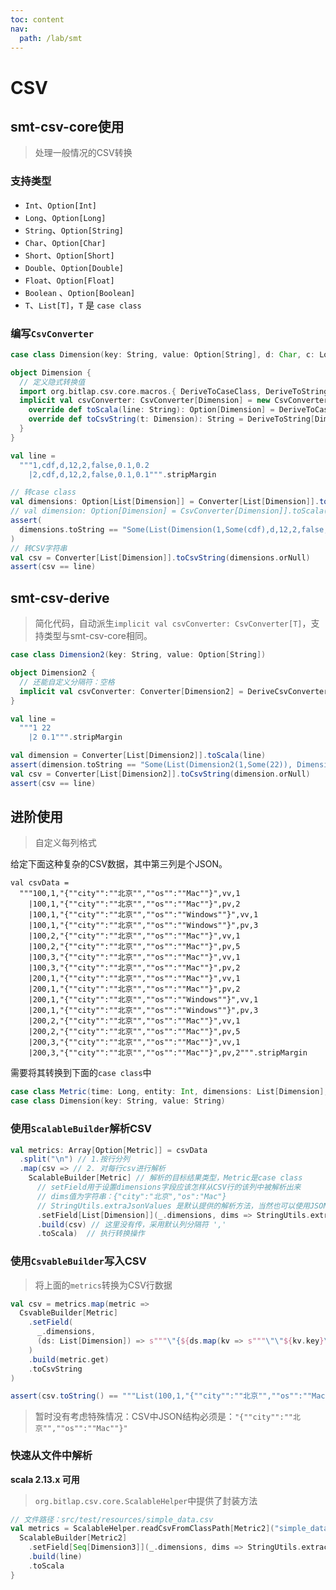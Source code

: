 ```yaml
---
toc: content
nav:
  path: /lab/smt
---
```


# CSV

## smt-csv-core使用

> 处理一般情况的CSV转换

### 支持类型

- `Int`、`Option[Int]`
- `Long`、`Option[Long]`
- `String`、`Option[String]`
- `Char`、`Option[Char]`
- `Short`、`Option[Short]`
- `Double`、`Option[Double]`
- `Float`、`Option[Float]`
- `Boolean` 、`Option[Boolean]`
- `T`、`List[T]`，`T` 是 `case class`

### 编写`CsvConverter`
```scala
case class Dimension(key: String, value: Option[String], d: Char, c: Long, e: Short, f: Boolean, g: Float, h: Double)

object Dimension {
  // 定义隐式转换值
  import org.bitlap.csv.core.macros.{ DeriveToCaseClass, DeriveToString }
  implicit val csvConverter: CsvConverter[Dimension] = new CsvConverter[Dimension] {
    override def toScala(line: String): Option[Dimension] = DeriveToCaseClass[Dimension](line, ",")
    override def toCsvString(t: Dimension): String = DeriveToString[Dimension](t)
  }
}

val line =
  """1,cdf,d,12,2,false,0.1,0.2
    |2,cdf,d,12,2,false,0.1,0.1""".stripMargin

// 转case class
val dimensions: Option[List[Dimension]] = Converter[List[Dimension]].toScala(line)
// val dimension: Option[Dimension] = CsvConverter[Dimension]].toScala(line) // 不会使用 \n 分割行，仅单行能用
assert(
  dimensions.toString == "Some(List(Dimension(1,Some(cdf),d,12,2,false,0.1,0.2), Dimension(2,Some(cdf),d,12,2,false,0.1,0.1)))"
)
// 转CSV字符串
val csv = Converter[List[Dimension]].toCsvString(dimensions.orNull)
assert(csv == line)
```

## smt-csv-derive

> 简化代码，自动派生`implicit val csvConverter: CsvConverter[T]`，支持类型与smt-csv-core相同。
```scala
case class Dimension2(key: String, value: Option[String])

object Dimension2 {
  // 还能自定义分隔符：空格
  implicit val csvConverter: Converter[Dimension2] = DeriveCsvConverter.gen[Dimension2](' ')
}

val line =
  """1 22
    |2 0.1""".stripMargin

val dimension = Converter[List[Dimension2]].toScala(line)
assert(dimension.toString == "Some(List(Dimension2(1,Some(22)), Dimension2(2,Some(0.1))))")
val csv = Converter[List[Dimension2]].toCsvString(dimension.orNull)
assert(csv == line)
```

## 进阶使用

> 自定义每列格式

给定下面这种复杂的CSV数据，其中第三列是个JSON。
```csv
val csvData =
  """100,1,"{""city"":""北京"",""os"":""Mac""}",vv,1
    |100,1,"{""city"":""北京"",""os"":""Mac""}",pv,2
    |100,1,"{""city"":""北京"",""os"":""Windows""}",vv,1
    |100,1,"{""city"":""北京"",""os"":""Windows""}",pv,3
    |100,2,"{""city"":""北京"",""os"":""Mac""}",vv,1
    |100,2,"{""city"":""北京"",""os"":""Mac""}",pv,5
    |100,3,"{""city"":""北京"",""os"":""Mac""}",vv,1
    |100,3,"{""city"":""北京"",""os"":""Mac""}",pv,2
    |200,1,"{""city"":""北京"",""os"":""Mac""}",vv,1
    |200,1,"{""city"":""北京"",""os"":""Mac""}",pv,2
    |200,1,"{""city"":""北京"",""os"":""Windows""}",vv,1
    |200,1,"{""city"":""北京"",""os"":""Windows""}",pv,3
    |200,2,"{""city"":""北京"",""os"":""Mac""}",vv,1
    |200,2,"{""city"":""北京"",""os"":""Mac""}",pv,5
    |200,3,"{""city"":""北京"",""os"":""Mac""}",vv,1
    |200,3,"{""city"":""北京"",""os"":""Mac""}",pv,2""".stripMargin
```

需要将其转换到下面的`case class`中
```scala
case class Metric(time: Long, entity: Int, dimensions: List[Dimension], metricName: String, metricValue: Int)
case class Dimension(key: String, value: String)
```

### 使用`ScalableBuilder`解析CSV

```scala
val metrics: Array[Option[Metric]] = csvData
  .split("\n") // 1.按行分列
  .map(csv => // 2. 对每行csv进行解析
    ScalableBuilder[Metric] // 解析的目标结果类型，Metric是case class
      // setField用于设置dimensions字段应该怎样从CSV行的该列中被解析出来
      // dims值为字符串：{"city":"北京","os":"Mac"}
      // StringUtils.extraJsonValues 是默认提供的解析方法，当然也可以使用JSON，但是为了不依赖任何第三方库，我选择由用户指定如何解析，也更加灵活
      .setField[List[Dimension]](_.dimensions, dims => StringUtils.extraJsonValues[Dimension](dims)((k, v) => Dimension(k, v)))
      .build(csv) // 这里没有传，采用默认列分隔符 ','
      .toScala)  // 执行转换操作
```

### 使用`CsvableBuilder`写入CSV

> 将上面的`metrics`转换为CSV行数据

```scala
val csv = metrics.map(metric =>
  CsvableBuilder[Metric]
    .setField(
      _.dimensions,
      (ds: List[Dimension]) => s"""\"{${ds.map(kv => s"""\"\"${kv.key}\"\":\"\"${kv.value}\"\"""").mkString(",")}\\}\""""
    )
    .build(metric.get)
    .toCsvString
)

assert(csv.toString() == """List(100,1,"{""city"":""北京"",""os"":""Mac""\}",vv,1, 100,1,"{""city"":""北京"",""os"":""Mac""\}",pv,2, 100,1,"{""city"":""北京"",""os"":""Windows""\}",vv,1, 100,1,"{""city"":""北京"",""os"":""Windows""\}",pv,3, 100,2,"{""city"":""北京"",""os"":""Mac""\}",vv,1, 100,2,"{""city"":""北京"",""os"":""Mac""\}",pv,5, 100,3,"{""city"":""北京"",""os"":""Mac""\}",vv,1, 100,3,"{""city"":""北京"",""os"":""Mac""\}",pv,2, 200,1,"{""city"":""北京"",""os"":""Mac""\}",vv,1, 200,1,"{""city"":""北京"",""os"":""Mac""\}",pv,2, 200,1,"{""city"":""北京"",""os"":""Windows""\}",vv,1, 200,1,"{""city"":""北京"",""os"":""Windows""\}",pv,3, 200,2,"{""city"":""北京"",""os"":""Mac""\}",vv,1, 200,2,"{""city"":""北京"",""os"":""Mac""\}",pv,5, 200,3,"{""city"":""北京"",""os"":""Mac""\}",vv,1, 200,3,"{""city"":""北京"",""os"":""Mac""\}",pv,2)""")
```

> 暂时没有考虑特殊情况：CSV中JSON结构必须是：`"{""city"":""北京"",""os"":""Mac""}"`

### 快速从文件中解析

**scala 2.13.x 可用**

> `org.bitlap.csv.core.ScalableHelper`中提供了封装方法 

```scala
// 文件路径：src/test/resources/simple_data.csv
val metrics = ScalableHelper.readCsvFromClassPath[Metric2]("simple_data.csv") { line =>
  ScalableBuilder[Metric2]
    .setField[Seq[Dimension3]](_.dimensions, dims => StringUtils.extractJsonValues[Dimension3](dims)((k, v) => Dimension3(k, v))
    .build(line)
    .toScala
}
```
